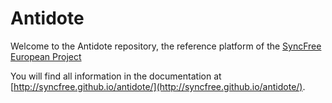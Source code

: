 Antidote
============

Welcome to the Antidote repository, the reference platform of the [SyncFree European Project](https://syncfree.lip6.fr/)

You will find all information in the documentation at [http://syncfree.github.io/antidote/](http://syncfree.github.io/antidote/).
